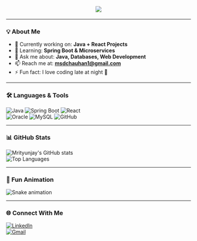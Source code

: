 <h1 align="center">
  <img src="https://readme-typing-svg.herokuapp.com?font=Fira+Code&size=28&duration=3000&pause=1000&color=00C3FF&center=true&vCenter=true&width=600&lines=Hi%2C+I'm+Mrityunjay+Chauhan+👋;Java+Full+Stack+Developer+💻;MCA+Student+🎓;Tech+Enthusiast+🚀" />
</h1>

---

### 💡 About Me
- 🔭 Currently working on: **Java + React Projects**  
- 🌱 Learning: **Spring Boot & Microservices**  
- 💬 Ask me about: **Java, Databases, Web Development**  
- 📫 Reach me at: **msdchauhan1@gmail.com**  
- ⚡ Fun fact: I love coding late at night 🌙  

---

### 🛠️ Languages & Tools
![Java](https://img.shields.io/badge/Java-ED8B00?style=for-the-badge&logo=java&logoColor=white) 
![Spring Boot](https://img.shields.io/badge/Spring%20Boot-6DB33F?style=for-the-badge&logo=springboot&logoColor=white) 
![React](https://img.shields.io/badge/React-20232A?style=for-the-badge&logo=react&logoColor=61DAFB)  
![Oracle](https://img.shields.io/badge/Oracle-F80000?style=for-the-badge&logo=oracle&logoColor=white) 
![MySQL](https://img.shields.io/badge/MySQL-005C84?style=for-the-badge&logo=mysql&logoColor=white) 
![GitHub](https://img.shields.io/badge/GitHub-100000?style=for-the-badge&logo=github&logoColor=white)

---

### 📊 GitHub Stats
![Mrityunjay's GitHub stats](https://github-readme-stats.vercel.app/api?username=MrityunjayChauhan1&show_icons=true&theme=radical)  
![Top Languages](https://github-readme-stats.vercel.app/api/top-langs/?username=MrityunjayChauhan1&layout=compact&theme=radical)  

---

### 🐍 Fun Animation
![Snake animation](https://github.com/MrityunjayChauhan1/MrityunjayChauhan1/blob/output/github-contribution-grid-snake.svg)

---

### 🌐 Connect With Me
[![LinkedIn](https://img.shields.io/badge/LinkedIn-blue?style=for-the-badge&logo=linkedin)](https://www.linkedin.com/in/mrityunjay-chauhan-)  
[![Gmail](https://img.shields.io/badge/Email-D14836?style=for-the-badge&logo=gmail&logoColor=white)](mailto:msdchauhan1@gmail.com)
